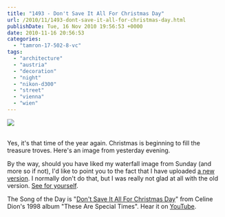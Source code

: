 ```yaml
---
title: "1493 - Don't Save It All For Christmas Day"
url: /2010/11/1493-dont-save-it-all-for-christmas-day.html
publishDate: Tue, 16 Nov 2010 19:56:53 +0000
date: 2010-11-16 20:56:53
categories: 
  - "tamron-17-502-8-vc"
tags: 
  - "architecture"
  - "austria"
  - "decoration"
  - "night"
  - "nikon-d300"
  - "street"
  - "vienna"
  - "wien"
---
```

<div class="container">
<div class="center"><a target="_blank" href="https://d25zfm9zpd7gm5.cloudfront.net/1200x1200/2010/20101115_170238_ps.jpg"><img src="https://d25zfm9zpd7gm5.cloudfront.net/0600x0600/2010/20101115_170238_ps.jpg" /></a></div>
</div>
<br />

Yes, it's that time of the year again. Christmas is beginning to fill the treasure troves. Here's an image from yesterday evening.

 By the way, should you have liked my waterfall image from Sunday (and more so if not), I'd like to point you to the fact that I have uploaded <a target="_blank" href="/2010/11/1492-waterfall-ii.html">a new version</a>. I normally don't do that, but I was really not glad at all with the old version. <a target="_blank" href="/2010/11/1492-waterfall-ii.html">See for yourself</a>.

The Song of the Day is "<a target="_blank" href="http://www.lyricsmode.com/lyrics/c/celine_dion/dont_save_it_all_for_christmas_day.html">Don't Save It All For Christmas Day</a>" from Celine Dion's 1998 album "These Are Special Times". Hear it on <a target="_blank" href="http://www.youtube.com/watch?v=7t2jOlyxrVQ">YouTube</a>.
